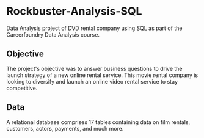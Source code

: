 # Rockbuster-Analysis-SQL

Data Analysis project of DVD rental company using SQL as part of the Careerfoundry Data Analysis course.
## Objective

The project's objective was to answer business questions to drive the launch strategy of a new online rental service. This movie rental company is looking to diversify and launch an online video rental service to stay competitive.

## Data
A relational database comprises 17 tables containing data on film rentals, customers, actors, payments, and much more.
